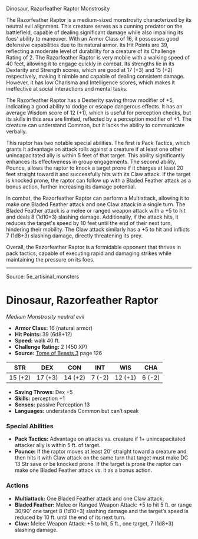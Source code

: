 <MonsterName/>Dinosaur, Razorfeather Raptor</MonsterName>
<CreatureType/>Monstrosity</CreatureType>

<summary>The Razorfeather Raptor is a medium-sized monstrosity characterized by its neutral evil alignment. This creature serves as a cunning predator on the battlefield, capable of dealing significant damage while also impairing its foes' ability to maneuver. With an Armor Class of 16, it possesses good defensive capabilities due to its natural armor. Its Hit Points are 39, reflecting a moderate level of durability for a creature of its Challenge Rating of 2. The Razorfeather Raptor is very mobile with a walking speed of 40 feet, allowing it to engage quickly in combat. Its strengths lie in its Dexterity and Strength scores, which are good at 17 (+3) and 15 (+2) respectively, making it nimble and capable of dealing consistent damage. However, it has low Charisma and Intelligence scores, which makes it ineffective at social interactions and mental tasks.</summary>

<detail>

The Razorfeather Raptor has a Dexterity saving throw modifier of +5, indicating a good ability to dodge or escape dangerous effects. It has an average Wisdom score of 12 (+1), which is useful for perception checks, but its skills in this area are limited, reflected by a perception modifier of +1. The creature can understand Common, but it lacks the ability to communicate verbally.

This raptor has two notable special abilities. The first is Pack Tactics, which grants it advantage on attack rolls against a creature if at least one other unincapacitated ally is within 5 feet of that target. This ability significantly enhances its effectiveness in group engagements. The second ability, Pounce, allows the raptor to knock a target prone if it charges at least 20 feet straight toward it and successfully hits with its Claw attack. If the target is knocked prone, the raptor can follow up with a Bladed Feather attack as a bonus action, further increasing its damage potential.

In combat, the Razorfeather Raptor can perform a Multiattack, allowing it to make one Bladed Feather attack and one Claw attack in a single turn. The Bladed Feather attack is a melee or ranged weapon attack with a +5 to hit and deals 8 (1d10+3) slashing damage. Additionally, if the attack hits, it reduces the target's speed by 10 feet until the end of their next turn, hindering their mobility. The Claw attack similarly has a +5 to hit and inflicts 7 (1d8+3) slashing damage, directly threatening its prey.

Overall, the Razorfeather Raptor is a formidable opponent that thrives in pack tactics, capable of executing rapid and damaging strikes while maintaining the pressure on its foes.</detail>



---

Source: 5e_artisinal_monsters

# Dinosaur, Razorfeather Raptor

*Medium* *Monstrosity* *neutral evil*

- **Armor Class:** 16 (natural armor)
- **Hit Points:** 39 (6d8+12)
- **Speed:** walk 40 ft.
- **Challenge Rating:** 2 (450 XP)
- **Source:** [Tome of Beasts 3](https://koboldpress.com/kpstore/product/tome-of-beasts-3-for-5th-edition/) page 126

| STR | DEX | CON | INT | WIS | CHA |
| --- | --- | --- | --- | --- | --- |
| 15 (+2) | 17 (+3) | 14 (+2) | 7 (-2) | 12 (+1) | 6 (-2) |

- **Saving Throws**: Dex +5
- **Skills:** perception +1
- **Senses:** passive Perception 13
- **Languages:** understands Common but can’t speak

### Special Abilities

- **Pack Tactics:** Advantage on attacks vs. creature if 1+ unincapacitated attacker ally is within 5 ft. of target.
- **Pounce:** If the raptor moves at least 20' straight toward a creature and then hits it with Claw attack on the same turn that target must make DC 13 Str save or be knocked prone. If the target is prone the raptor can make one Bladed Feather attack vs. it as a bonus action.

### Actions

- **Multiattack:** One Bladed Feather attack and one Claw attack.
- **Bladed Feather:** Melee or Ranged Weapon Attack: +5 to hit 5 ft. or range 30/90' one target 8 (1d10+3) slashing damage and the target’s speed is reduced by 10 ft. until the end of its next turn.
- **Claw:** Melee Weapon Attack: +5 to hit, 5 ft., one target, 7 (1d8+3) slashing damage.




